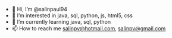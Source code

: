 - 👋 Hi, I’m @salinpaul94
- 👀 I’m interested in java, sql, python, js, html5, css
- 🌱 I’m currently learning java, sql, python
- 📫 How to reach me salinpv@hotmail.com, salinpv@gmail.com

